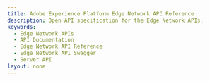 ```yaml
---
title: Adobe Experience Platform Edge Network API Reference
description: Open API specification for the Edge Network APIs.
keywords:
  - Edge Network APIs
  - API Documentation
  - Edge Network API Reference
  - Edge Network API Swagger
  - Server API
layout: none
---
```

<RedoclyAPIBlock src="/data-collection-apis/docs/api-reference.yaml"/>
